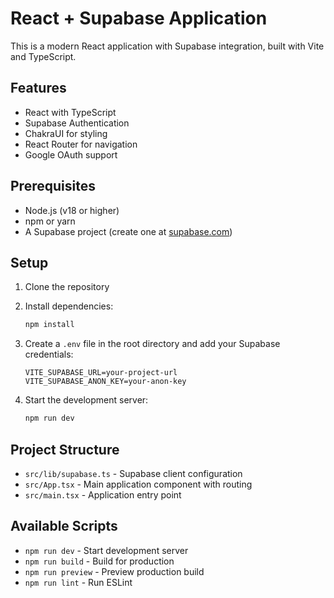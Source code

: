 # React + Supabase Application

This is a modern React application with Supabase integration, built with Vite and TypeScript.

## Features

- React with TypeScript
- Supabase Authentication
- ChakraUI for styling
- React Router for navigation
- Google OAuth support

## Prerequisites

- Node.js (v18 or higher)
- npm or yarn
- A Supabase project (create one at [supabase.com](https://supabase.com))

## Setup

1. Clone the repository
2. Install dependencies:
   ```bash
   npm install
   ```

3. Create a `.env` file in the root directory and add your Supabase credentials:
   ```
   VITE_SUPABASE_URL=your-project-url
   VITE_SUPABASE_ANON_KEY=your-anon-key
   ```

4. Start the development server:
   ```bash
   npm run dev
   ```

## Project Structure

- `src/lib/supabase.ts` - Supabase client configuration
- `src/App.tsx` - Main application component with routing
- `src/main.tsx` - Application entry point

## Available Scripts

- `npm run dev` - Start development server
- `npm run build` - Build for production
- `npm run preview` - Preview production build
- `npm run lint` - Run ESLint
